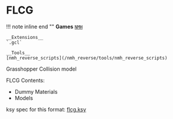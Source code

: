 # FLCG

!!! note inline end ""
    __Games__
    [`NMH`](/nmh_reverse/games/NMH)
    
    __Extensions__
    `.gcl`

    __Tools__  
    [nmh_reverse_scripts](/nmh_reverse/tools/nmh_reverse_scripts)

Grasshopper Collision model

FLCG Contents:

- Dummy Materials
- Models

ksy spec for this format: [flcg.ksy](https://github.com/sevonj/nmh_reverse/blob/master/lib/kaitai_defs/flcg.ksy)